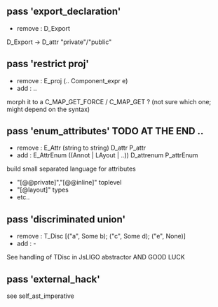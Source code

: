 
## pass 'export_declaration'

- remove : D_Export

D_Export -> D_attr "private"/"public"



## pass 'restrict proj'

  - remove : E_proj (.. Component_expr e)
  - add : ..

  morph it to a C_MAP_GET_FORCE / C_MAP_GET ? (not sure which one; might depend on the syntax)


## pass 'enum_attributes' TODO AT THE END ..
  - remove : E_Attr (string to string) D_attr P_attr
  - add : E_AttrEnum ((Annot | LAyout | ..)) D_attrenum P_attrEnum

  build small separated language for attributes
  - "[@@private]","[@@inline]" toplevel
  - "[@layout]" types
  - etc..

 
## pass 'discriminated union'

- remove : T_Disc [("a", Some b); ("c", Some d); ("e", None)]
- add    : -

See handling of TDisc in JsLIGO abstractor AND GOOD LUCK

## pass 'external_hack'

see self_ast_imperative


